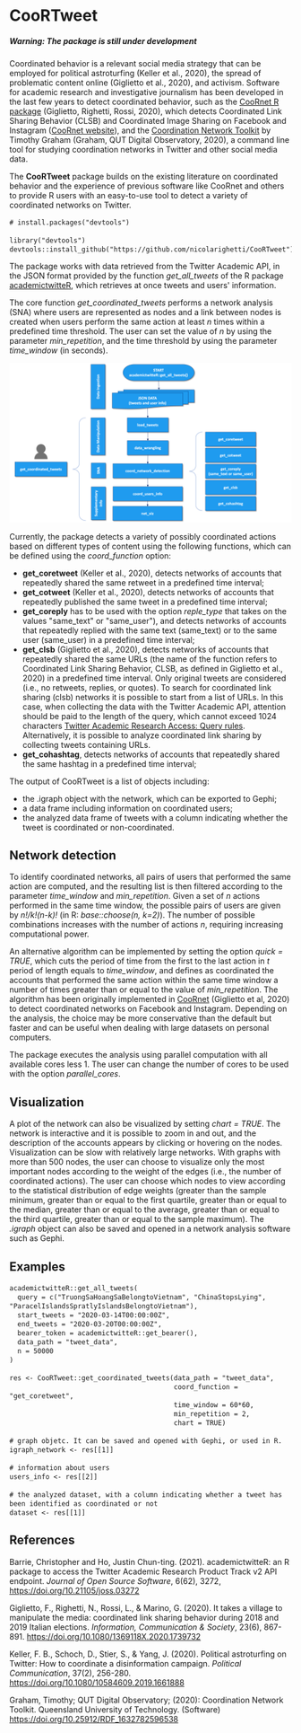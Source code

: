 # CooRTweet

##### Warning: The package is still under development

Coordinated behavior is a relevant social media strategy that can be employed for political astroturfing (Keller et al., 2020), the spread of problematic content online (Giglietto et al., 2020), and activism. Software for academic research and investigative journalism has been developed in the last few years to detect coordinated behavior, such as the [CooRnet R package](https://github.com/fabiogiglietto/CooRnet) (Giglietto, Righetti, Rossi, 2020), which detects Coordinated Link Sharing Behavior (CLSB) and Coordinated Image Sharing on Facebook and Instagram ([CooRnet website](http://coornet.org)), and the [Coordination Network Toolkit](https://github.com/QUT-Digital-Observatory/coordination-network-toolkit/blob/main/README.md) by Timothy Graham (Graham, QUT Digital Observatory, 2020), a command line tool for studying coordination networks in Twitter and other social media data.

The **CooRTweet** package builds on the existing literature on coordinated behavior and the experience of previous software like CooRnet and others to provide R users with an easy-to-use tool to detect a variety of coordinated networks on Twitter.

```
# install.packages("devtools")

library("devtools")
devtools::install_github("https://github.com/nicolarighetti/CooRTweet")
```
The package works with data retrieved from the Twitter Academic API, in the JSON format provided by the function *get_all_tweets* of the R package [academictwitteR](https://github.com/cjbarrie/academictwitteR), which retrieves at once tweets and users' information.

The core function *get_coordinated_tweets* performs a network analysis (SNA) where users are represented as nodes and a link between nodes is created when users perform the same action at least *n* times within a predefined time threshold. The user can set the value of *n* by using the parameter *min_repetition*, and the time threshold by using the parameter *time_window* (in seconds).

![Structure of the CooRTweet package](additional_documentation/CooRTweet_scheme.png)

Currently, the package detects a variety of possibly coordinated actions based on different types of content using the following functions, which can be defined using the *coord_function* option:

 - **get_coretweet** (Keller et al., 2020), detects networks of accounts that repeatedly shared the same retweet in a predefined time interval;
  - **get_cotweet** (Keller et al., 2020), detects networks of accounts that repeatedly published the same tweet in a predefined time interval;
  - **get_coreply** has to be used with the option *reple_type* that takes on the values "same_text" or "same_user"), and detects networks of accounts that repeatedly replied with the same text (same_text) or to the same user (same_user) in a predefined time interval;
  - **get_clsb** (Giglietto et al., 2020), detects networks of accounts that repeatedly shared the same URLs (the name of the function refers to Coordinated Link Sharing Behavior, CLSB, as defined in Giglietto et al., 2020) in a predefined time interval. Only original tweets are considered (i.e., no retweets, replies, or quotes). To search for coordinated link sharing (clsb) networks it is possible to start from a list of URLs. In this case, when collecting the data with the Twitter Academic API, attention should be paid to the length of the query, which cannot exceed 1024 characters [Twitter Academic Research Access: Query rules](https://developer.twitter.com/en/products/twitter-api/academic-research). Alternatively, it is possible to analyze coordinated link sharing by collecting tweets containing URLs. 
  - **get_cohashtag**, detects networks of accounts that repeatedly shared the same hashtag in a predefined time interval;

The output of CooRTweet is a list of objects including:

  * the .igraph object with the network, which can be exported to Gephi;
  * a data frame including information on coordinated users;
  * the analyzed data frame of tweets with a column indicating whether the tweet is coordinated or non-coordinated.
  
## Network detection

To identify coordinated networks, all pairs of users that performed the same action are computed, and the resulting list is then filtered according to the parameter *time_window* and *min_repetition*. Given a set of *n* actions performed in the same time window, the possible pairs of users are given by *n!/k!(n-k)!* (in R: *base::choose(n, k=2)*). The number of possible combinations increases with the number of actions *n*, requiring increasing computational power.

An alternative algorithm can be implemented by setting the option *quick = TRUE*, which cuts the period of time from the first to the last action in *t* period of length equals to *time_window*, and defines as coordinated the accounts that performed the same action within the same time window a number of times greater than or equal to the value of *min_repetition*. The algorithm has been originally implemented in [CooRnet](https://github.com/fabiogiglietto/CooRnet) (Giglietto et al, 2020) to detect coordinated networks on Facebook and Instagram. Depending on the analysis, the choice may be more conservative than the default but faster and can be useful when dealing with large datasets on personal computers.

The package executes the analysis using parallel computation with all available cores less 1. The user can change the number of cores to be used with the option *parallel_cores*.

## Visualization

A plot of the network can also be visualized by setting *chart = TRUE*. The network is interactive and it is possible to zoom in and out, and the description of the accounts appears by clicking or hovering on the nodes. Visualization can be slow with relatively large networks. With graphs with more than 500 nodes, the user can choose to visualize only the most important nodes according to the weight of the edges (i.e., the number of coordinated actions). The user can choose which nodes to view according to the statistical distribution of edge weights (greater than the sample minimum, greater than or equal to the first quartile, greater than or equal to the median, greater than or equal to the average, greater than or equal to the third quartile, greater than or equal to the sample maximum). The *.igraph* object can also be saved and opened in a network analysis software such as Gephi.

## Examples

```
academictwitteR::get_all_tweets(
  query = c("TruongSaHoangSaBelongtoVietnam", "ChinaStopsLying", "ParacelIslandsSpratlyIslandsBelongtoVietnam"),
  start_tweets = "2020-03-14T00:00:00Z",
  end_tweets = "2020-03-20T00:00:00Z",
  bearer_token = academictwitteR::get_bearer(),
  data_path = "tweet_data",
  n = 50000
)

res <- CooRTweet::get_coordinated_tweets(data_path = "tweet_data",
                                         coord_function = "get_coretweet",
                                         time_window = 60*60,
                                         min_repetition = 2,
                                         chart = TRUE)   
                                         
# graph objetc. It can be saved and opened with Gephi, or used in R.
igraph_network <- res[[1]]

# information about users
users_info <- res[[2]]

# the analyzed dataset, with a column indicating whether a tweet has been identified as coordinated or not
dataset <- res[[1]]
```


## References

Barrie, Christopher and Ho, Justin Chun-ting. (2021). academictwitteR: an R package to access the Twitter Academic Research Product Track v2 API endpoint. *Journal of Open Source Software*, 6(62), 3272, https://doi.org/10.21105/joss.03272

Giglietto, F., Righetti, N., Rossi, L., & Marino, G. (2020). It takes a village to manipulate the media: coordinated link sharing behavior during 2018 and 2019 Italian elections. *Information, Communication & Society*, 23(6), 867-891. https://doi.org/10.1080/1369118X.2020.1739732

Keller, F. B., Schoch, D., Stier, S., & Yang, J. (2020). Political astroturfing on Twitter: How to coordinate a disinformation campaign. *Political Communication*, 37(2), 256-280. https://doi.org/10.1080/10584609.2019.1661888 

Graham, Timothy; QUT Digital Observatory; (2020): Coordination Network Toolkit. Queensland University of Technology. (Software) https://doi.org/10.25912/RDF_1632782596538
